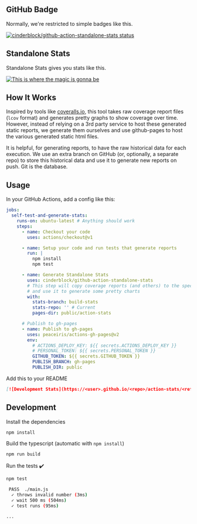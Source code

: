 ## GitHub Badge

Normally, we're restricted to simple badges like this.

[![cinderblock/github-action-standalone-stats status](https://github.com/cinderblock/github-action-standalone-stats/workflows/Main/badge.svg?branch=master)](https://github.com/cinderblock/github-action-standalone-stats/actions?query=branch%3Amaster)

## Standalone Stats

Standalone Stats gives you stats like this.

[![This is where the magic is gonna be](https://cinderblock.github.io/github-action-standalone-stats/dashboard.svg)](https://cinderblock.github.io/github-action-standalone-stats)

## How It Works

Inspired by tools like [coveralls.io](https://coveralls.io), this tool takes raw coverage report files (`lcov` format) and generates pretty graphs to show coverage over time.
However, instead of relying on a 3rd party service to host these generated static reports, we generate them ourselves and use github-pages to host the various generated static html files.

It is helpful, for generating reports, to have the raw historical data for each execution.
We use an extra branch on GitHub (or, optionally, a separate repo) to store this historical data and use it to generate new reports on push.
Git is the database.

## Usage

In your GitHub Actions, add a config like this:

```yml
jobs:
  self-test-and-generate-stats:
    runs-on: ubuntu-latest # Anything should work
    steps:
      - name: Checkout your code
        uses: actions/checkout@v1

      - name: Setup your code and run tests that generate reports
        run: |
          npm install
          npm test

      - name: Generate Standalone Stats
        uses: cinderblock/github-action-standalone-stats
        # This step will copy coverage reports (and others) to the specified historical branch
        # and use it to generate some pretty charts
        with:
          stats-branch: build-stats
          stats-repo: '' # Current
          pages-dir: public/action-stats

      # Publish to gh-pages
      - name: Publish to gh-pages
        uses: peaceiris/actions-gh-pages@v2
        env:
          # ACTIONS_DEPLOY_KEY: ${{ secrets.ACTIONS_DEPLOY_KEY }}
          # PERSONAL_TOKEN: ${{ secrets.PERSONAL_TOKEN }}
          GITHUB_TOKEN: ${{ secrets.GITHUB_TOKEN }}
          PUBLISH_BRANCH: gh-pages
          PUBLISH_DIR: public
```

Add this to your README
```md
[![Development Stats](https://<user>.github.io/<repo>/action-stats/<ref>/dashboard.svg)](https://<user>.github.io/<repo>/action-stats)
```

## Development

Install the dependencies  
```bash
npm install
```

Build the typescript (automatic with `npm install`)
```bash
npm run build
```

Run the tests :heavy_check_mark:  
```bash
npm test

 PASS  ./main.js
  ✓ throws invalid number (3ms)
  ✓ wait 500 ms (504ms)
  ✓ test runs (95ms)

...
```
